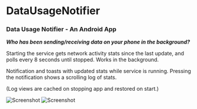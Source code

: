 # DataUsageNotifier
### **Data Usage Notifier - An Android App**

**_Who has been sending/receiving data on your phone in the background?_**

Starting the service gets network activity stats since the last update, and polls every 8 seconds until stopped. Works in the background.

Notification and toasts with updated stats while service is running. Pressing the notification shows a scrolling log of stats.

(Log views are cached on stopping app and restored on start.)

![Screenshot](http://i.imgur.com/B3ZV10v.jpg "Notification (expanded)") ![Screenshot](http://i.imgur.com/yelOU0q.jpg "Log viewer")
